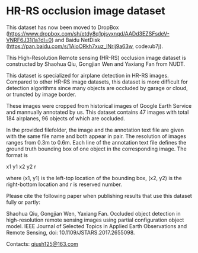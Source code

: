 # HR-RS occlusion image dataset

This dataset has now been moved to DropBox (https://www.dropbox.com/sh/etdy8q1pjsyxnqd/AADd3EZSFsdeV-VNRF6J31j1a?dl=0) and Baidu NetDisk (https://pan.baidu.com/s/1AioORkh7xuz_INrij9a63w, code:ub7j).

This High-Resolution Remote sensing (HR-RS) occlusion image dataset is constructed by Shaohua Qiu, Gongjian Wen and Yaxiang Fan from NUDT.

This dataset is specialized for airplane detection in HR-RS images. Compared to other HR-RS image datasets, this dataset is more difficult for detection algorithms since many objects are occluded by garage or cloud, or truncted by image border.

These images were cropped from historical images of Google Earth Service and mannually annotated by us. This dataset contains 47 images with total 184 airplanes, 96 objects of which are occluded.

In the provided filefolder, the image and the annotation text file are given with the same file name and both appear in pair. The resolution of images ranges from 0.3m to 0.6m. Each line of the annotation text file defines the ground truth bounding box of one object in the corresponding image. The format is

x1 y1 x2 y2 r

where (x1, y1) is the left-top location of the bounding box, (x2, y2) is the right-bottom location and r is reserved number.

Please cite the following paper when publishing results that use this dataset fully or partly:

Shaohua Qiu, Gongjian Wen, Yaxiang Fan. Occluded object detection in high-resolution remote sensing images using partial configuration object model. IEEE Journal of Selected Topics in Applied Earth Observations and Remote Sensing, doi: 10.1109/JSTARS.2017.2655098.

Contacts: qiush125@163.com

